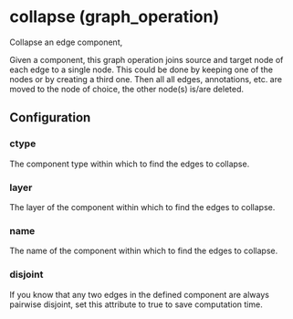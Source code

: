 # collapse (graph_operation)

Collapse an edge component,

Given a component, this graph operation joins source and target node of each
edge to a single node. This could be done by keeping one of the nodes or by
creating a third one. Then all all edges, annotations, etc. are moved to the
node of choice, the other node(s) is/are deleted.

## Configuration

###  ctype

The component type within which to find the edges to collapse.

###  layer

The layer of the component within which to find the edges to collapse.

###  name

The name of the component within which to find the edges to collapse.

###  disjoint

If you know that any two edges in the defined component are always pairwise disjoint, set this attribute to true to save computation time.

